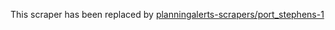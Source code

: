 This scraper has been replaced by
[planningalerts-scrapers/port_stephens-1](https://morph.io/planningalerts-scrapers/port_stephens-1)

